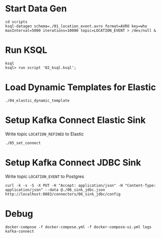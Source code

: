 
# Start Data Gen
```
cd scripts
ksql-datagen schema=./01_location_event.avro format=AVRO key=who maxInterval=5000 iterations=10000 topic=LOCATION_EVENT > /dev/null &
```

# Run KSQL
```
ksql
ksql> run script '02_ksql.ksql';
```

# Load Dynamic Templates for Elastic
```
./04_elastic_dynamic_template
```

# Setup Kafka Connect Elastic Sink
Write topic `LOCATION_REFINED` to Elastic
```
./05_set_connect
```

# Setup Kafka Connect JDBC Sink
Write topic `LOCATION_EVENT` to Postgres
```
curl -k -s -S -X PUT -H "Accept: application/json" -H "Content-Type: application/json" --data @./06_sink_jdbc.json http://localhost:8083/connectors/06_sink_jdbc/config
```


# Debug
```
docker-compose -f docker-compose.yml -f docker-compose-ui.yml logs kafka-connect
```

